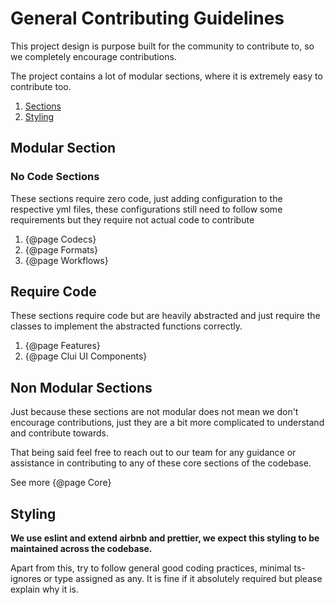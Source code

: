 # General Contributing Guidelines

This project design is purpose built for the community to contribute to, so we completely encourage contributions.

The project contains a lot of modular sections, where it is extremely easy to contribute too.

1. [Sections](#modular-sections)
2. [Styling](#styling)

## Modular Section

### No Code Sections

These sections require zero code, just adding configuration to the respective yml files, these configurations still need to follow some requirements but they require not actual code to contribute

1. {@page Codecs}
2. {@page Formats}
3. {@page Workflows}

## Require Code

These sections require code but are heavily abstracted and just require the classes to implement the abstracted functions correctly.

1. {@page Features}
2. {@page Clui UI Components}

## Non Modular Sections

Just because these sections are not modular does not mean we don't encourage contributions, just they are a bit more complicated to understand and contribute towards.

That being said feel free to reach out to our team for any guidance or assistance in contributing to any of these core sections of the codebase.

See more {@page Core}

## Styling

**We use eslint and extend airbnb and prettier, we expect this styling to be maintained across the codebase.**

Apart from this, try to follow general good coding practices, minimal ts-ignores or type assigned as any. It is fine if it absolutely required but please explain why it is.
